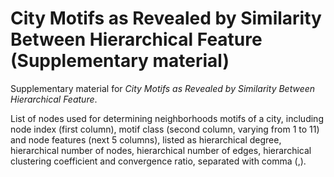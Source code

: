 # City Motifs as Revealed by Similarity Between Hierarchical Feature (Supplementary material)

Supplementary material for _City Motifs as Revealed by Similarity Between Hierarchical Feature_.

List of nodes used for determining neighborhoods motifs of a city, including node index (first column), motif class (second column, varying from 1 to 11) and node features (next 5 columns), listed as hierarchical degree, hierarchical number of nodes, hierarchical number of edges, hierarchical clustering coefficient and convergence ratio, separated with comma (,).
